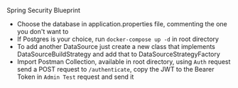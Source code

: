 Spring Security Blueprint
- Choose the database in application.properties file, commenting the one you don't want to
- If Postgres is your choice, run `docker-compose up -d` in root directory
- To add another DataSource just create a new class that implements DataSourceBuildStrategy and add that to DataSourceStrategyFactory
- Import Postman Collection, available in root directory, using `Auth` request send a POST request to `/authenticate`, copy the JWT to the Bearer Token  in `Admin Test` request and send it
